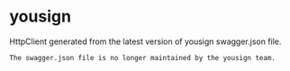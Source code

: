 # yousign

HttpClient generated from the latest version of yousign swagger.json file.

```
The swagger.json file is no longer maintained by the yousign team.
```
